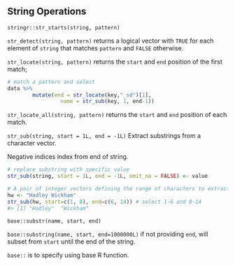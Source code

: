 ## String Operations

`stringr::str_starts(string, pattern)` 

`str_detect(string, pattern)`  returns a logical vector with `TRUE` for each element of `string` that matches `pattern` and `FALSE` otherwise. 

`str_locate(string, pattern)` returns the `start` and `end` position of the first match;

```r
# match a pattern and select
data %>% 
		mutate(end = str_locate(key,"_sd")[1],
    			 name = str_sub(key, 1, end-1))
```



`str_locate_all(string, pattern)` returns the `start` and `end` position of each match.

`str_sub(string, start = 1L, end = -1L)` 	Extract substrings from a character vector.

Negative indices index from end of string.

```r
# replace substring with specific value
str_sub(string, start = 1L, end = -1L, omit_na = FALSE) <- value

# A pair of integer vectors defining the range of characters to extract
hw <- "Hadley Wickham"
str_sub(hw, start=c(1, 8), end=c(6, 14)) # select 1-6 and 8-14
#> [1] "Hadley"  "Wickham"
```



`base::substr(name, start, end)` 

`base::substring(name, start, end=1000000L)`  if not providing `end`, will subset from `start` until the end of the string.

`base::` is to specify using base R function.







